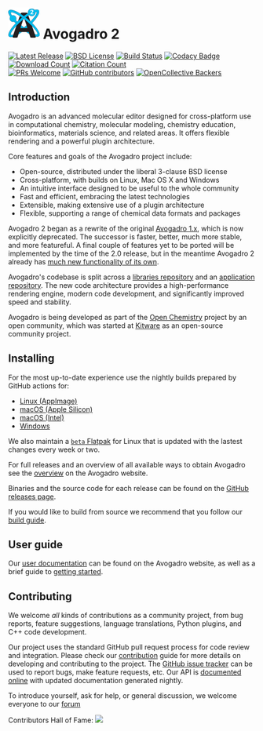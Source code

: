 # ![Avogadro 2][Avogadro2Logo] Avogadro 2

[![Latest Release](https://img.shields.io/github/v/release/openchemistry/avogadrolibs)](https://github.com/OpenChemistry/avogadrolibs/releases) [![BSD License](https://img.shields.io/github/license/openchemistry/avogadrolibs)](https://github.com/OpenChemistry/avogadrolibs/blob/master/LICENSE) [![Build Status](https://img.shields.io/github/actions/workflow/status/openchemistry/avogadrolibs/build_cmake.yml?branch=master)](https://github.com/OpenChemistry/avogadrolibs/actions) [![Codacy Badge](https://app.codacy.com/project/badge/Grade/44bb12662c564ed8a27ee8a7fd89ed50)](https://app.codacy.com/gh/OpenChemistry/avogadrolibs/dashboard?utm_source=gh&utm_medium=referral&utm_content=&utm_campaign=Badge_grade)  
[![Download Count](https://avogadro.cc/downloads.svg?readme)](https://github.com/OpenChemistry/avogadrolibs/releases) [![Citation Count](https://avogadro.cc/citations.svg?readme)](http://doi.org/10.1186/1758-2946-4-17)  
[![PRs Welcome](https://img.shields.io/badge/PRs-welcome-brightgreen.svg?style=flat)](http://makeapullrequest.com) [![GitHub contributors](https://img.shields.io/github/contributors/openchemistry/avogadrolibs.svg?style=flat&color=0bf)](https://github.com/OpenChemistry/avogadrolibs/graphs/contributors)  [![OpenCollective Backers](https://img.shields.io/opencollective/all/open-chemistry)](https://opencollective.com/open-chemistry)

## Introduction

Avogadro is an advanced molecular editor designed for cross-platform use in
computational chemistry, molecular modeling, chemistry education, bioinformatics, materials science,
and related areas. It offers flexible rendering and a powerful plugin
architecture.

Core features and goals of the Avogadro project include:

* Open-source, distributed under the liberal 3-clause BSD license
* Cross-platform, with builds on Linux, Mac OS X and Windows
* An intuitive interface designed to be useful to the whole community
* Fast and efficient, embracing the latest technologies
* Extensible, making extensive use of a plugin architecture
* Flexible, supporting a range of chemical data formats and packages

Avogadro 2 began as a rewrite of the original [Avogadro 1.x][Avogadro1], which is now explicitly deprecated.
The successor is faster, better, much more stable, and more featureful.
A final couple of features yet to be ported will be implemented by the time of the 2.0 release, but in the meantime Avogadro 2 already has [much new functionality of its own](https://two.avogadro.cc/docs/whats-new-in-avogadro-2/).

Avogadro's codebase is split across a
[libraries repository](https://github.com/openchemistry/avogadrolibs)
and an [application repository](https://github.com/openchemistry/avogadroapp).
The new code architecture provides a high-performance rendering engine, modern
code development, and significantly improved speed and stability.

Avogadro is being developed as part of the [Open Chemistry][OpenChemistry]
project by an open community, which was started at [Kitware][Kitware] as
an open-source community project.

## Installing

For the most up-to-date experience use the nightly builds prepared by GitHub actions for:

* [Linux (AppImage)](https://nightly.link/OpenChemistry/avogadrolibs/workflows/build_linux/master/Avogadro2-x86_64.AppImage.zip)
* [macOS (Apple Silicon)](https://nightly.link/OpenChemistry/avogadrolibs/workflows/build_m1/master/macOS-arm64.dmg.zip)
* [macOS (Intel)](https://nightly.link/OpenChemistry/avogadrolibs/workflows/build_cmake/master/macOS.dmg.zip)
* [Windows](https://nightly.link/OpenChemistry/avogadrolibs/workflows/build_cmake/master/Win64.exe.zip)

We also maintain a [`beta` Flatpak](https://two.avogadro.cc/install/flatpak.html#install-flatpak-beta) for Linux that is updated with the lastest changes every week or two.

For full releases and an overview of all available ways to obtain Avogadro see the [overview](Install) on the Avogadro website.

Binaries and the source code for each release can be found on the [GitHub releases page](https://github.com/OpenChemistry/avogadrolibs/releases).

If you would like to build from source we recommend that you follow our [build guide][Build].

## User guide

Our [user documentation](https://two.avogadro.cc/docs/) can be found on the Avogadro website, as well as a brief guide to [getting started](https://two.avogadro.cc/docs/getting-started/).

## Contributing

We welcome *all* kinds of contributions as a community project, from bug
reports, feature suggestions, language translations, Python plugins,
and C++ code development.

Our project uses the standard GitHub pull request process for code review
and integration. Please check our [contribution][Contribution] guide for more
details on developing and contributing to the project. The [GitHub issue
tracker](https://github.com/openchemistry/avogadrolibs/issues/)
can be used to report bugs, make feature requests, etc. Our API is
[documented online][API] with updated documentation generated nightly.

To introduce yourself, ask for help, or general discussion, we welcome everyone
to our [forum](https://discuss.avogadro.cc/)

Contributors Hall of Fame:
<a href="https://github.com/openchemistry/avogadrolibs/graphs/contributors">
  <img src="https://contrib.rocks/image?repo=openchemistry/avogadrolibs" />
</a>

  [Avogadro2Logo]: https://raw.githubusercontent.com/OpenChemistry/avogadrolibs/master/docs/avogadro2_64.png "Avogadro2"
  [OpenChemistry]: https://openchemistry.org/ "Open Chemistry Project"
  [OpenChemistryLogo]: https://raw.githubusercontent.com/OpenChemistry/avogadrolibs/master/docs/OpenChemistry128.png "Open Chemistry"
  [Kitware]: https://kitware.com/ "Kitware, Inc."
  [Avogadro1]: https://avogadro.cc/ "Avogadro 1"
  [Build]: https://two.avogadro.cc/develop/build/ "Building Avogadro"
  [Install]: https://two.avogadro.cc/install/ "Installing Avogadro"
  [Contribution]: https://two.avogadro.cc/contrib/ "Contribution guide"
  [API]: https://two.avogadro.cc/develop/classlist/ "API documentation"
